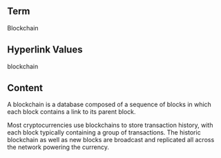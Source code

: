 ## Term

Blockchain

## Hyperlink Values

blockchain

## Content

A blockchain is a database composed of a sequence of blocks in which each block contains a link to its parent block. 

Most cryptocurrencies use blockchains to store transaction history, with each block typically containing a group of transactions. The historic blockchain as well as new blocks are broadcast and replicated all across the network powering the currency. 